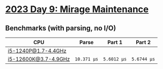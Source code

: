 # [2023 Day 9: Mirage Maintenance](https://adventofcode.com/2023/day/9)

## Benchmarks (with parsing, no I/O)

| CPU                  | Parse       | Part 1      | Part 2      |
| -------------------- | ----------- | ----------- | ----------- |
| i5-1240P@1.7-4.4GHz  |             |             |             |
| i5-12600K@3.7-4.9GHz | `10.371 µs` | `5.6012 µs` | `5.6744 µs` |
